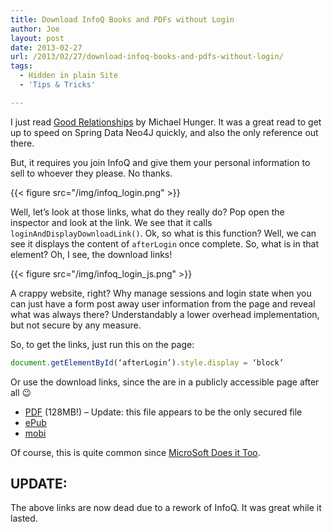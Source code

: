 ```yaml
---
title: Download InfoQ Books and PDFs without Login
author: Joe
layout: post
date: 2013-02-27
url: /2013/02/27/download-infoq-books-and-pdfs-without-login/
tags:
  - Hidden in plain Site
  - 'Tips & Tricks'

---
```

I just read [Good Relationships][1] by Michael Hunger. It was a great read to get up to speed on Spring Data Neo4J quickly, and also the only reference out there.

But, it requires you join InfoQ and give them your personal information to sell to whoever they please. No thanks.

{{< figure src="/img/infoq_login.png" >}}

Well, let&#8217;s look at those links, what do they really do? Pop open the inspector and look at the link. We see that it calls `loginAndDisplayDownloadLink()`. Ok, so what is this function? Well, we can see it displays the content of `afterLogin` once complete. So, what is in that element? Oh, I see, the download links!

{{< figure src="/img/infoq_login_js.png" >}}

A crappy website, right? Why manage sessions and login state when you can just have a form post away user information from the page and reveal what was always there? Understandably a lower overhead implementation, but not secure by any measure.

So, to get the links, just run this on the page:

```javascript
document.getElementById(‘afterLogin’).style.display = ‘block’
```

Or use the download links, since the are in a publicly accessible page after all 😉

  * <span style="line-height: 13px;"><a href="http://www.infoq.com/resource/minibooks/good-relationships-spring-data/en/pdf/GoodRelationships-Neo4J-MichaelHunger.pdf">PDF</a> (128MB!) &#8211; Update: this file appears to be the only secured file</span>
  * [ePub][2]
  * [mobi][3]

Of course, this is quite common since [MicroSoft Does it Too](http://www.lustforge.com/2011/07/02/windows-downloads-without-windows-genuine-advantage/).

## UPDATE:
The above links are now dead due to a rework of InfoQ. It was great while it lasted.

 [1]: http://www.infoq.com/minibooks/good-relationships-spring-data
 [2]: http://www.infoq.com/resource/minibooks/good-relationships-spring-data/en/epub/Good-Relationships-Neo4j.epub
 [3]: http://www.infoq.com/resource/minibooks/good-relationships-spring-data/en/mobi/9781105065569.mobi
 
 
